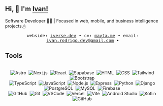 ## Hi, 👋 I'm [Ivan!](https://iverse.dev)

<p>Software Developer 👨‍💻 | Focused in web, mobile, and business intelligence projects.🖱</p>

<div align="center">
    <samp>
    webside: <a href="https://iverse.dev" target="_blank">iverse.dev</a> •
    cv: <a href="https://mayta.me" target="_blank">mayta.me</a> •
    email: <a href="mailto:ivan.rodrigo.dev@gmail.com">ivan.rodrigo.dev@gmail.com</a> •
    <samp/>
</div>

## Tools 
<br/>
<div align="center">
    <img src="https://img.shields.io/badge/-Astro-000?&logo=Astro" alt="Astro"/>&nbsp;
    <img src="https://img.shields.io/badge/-Next.js-000?&logo=next.js" alt="Next.js"/>&nbsp;
    <img src="https://img.shields.io/badge/-React-000?&logo=React" alt="React"/>&nbsp;
    <img src="https://img.shields.io/badge/-Supabase-000?&logo=Supabase" alt="Supabase"/>&nbsp;
    <img src="https://img.shields.io/badge/-HTML-000?&logo=html5" alt="HTML"/>&nbsp;
    <img src="https://img.shields.io/badge/-CSS-000?&logo=CSS3&logoColor=1572B6" alt="CSS"/>&nbsp;
    <img src="https://img.shields.io/badge/-Tailwind-000?&logo=TailwindCss" alt="Tailwind"/>&nbsp;
    <img src="https://img.shields.io/badge/-Bootstrap-000?&logo=Bootstrap" alt="Bootstrap"/>&nbsp;
</div>

<div align="center">
    <img src="https://img.shields.io/badge/-TypeScript-000?&logo=typescript" alt="TypeScript"/>&nbsp;
    <img src="https://img.shields.io/badge/-JavaScript-000?&logo=javascript" alt="JavaScript"/>&nbsp;
    <img src="https://img.shields.io/badge/-Node.js-000?&logo=node.js" alt="Node.js"/>&nbsp;
    <img src="https://img.shields.io/badge/-Express-000?&logo=express" alt="Express"/>&nbsp;
    <img src="https://img.shields.io/badge/-Python-000?&logo=python" alt="Python"/>&nbsp;
    <img src="https://img.shields.io/badge/-Django-000?&logo=django" alt="Django"/>&nbsp;
</div>

<div align="center">
    <img src="https://img.shields.io/badge/-PostgreSQL-000?&logo=postgresql&logoColor=white" alt="PostgreSQL"/>&nbsp;
    <img src="https://img.shields.io/badge/-MySQL-000?&logo=mysql&logoColor=white" alt="MySQL"/>&nbsp;
    <img src="https://img.shields.io/badge/-Firebase-000?&logo=firebase&logoColor=FFCA28" alt="Firebase"/>&nbsp;
</div>

<div align="center">
    <img src="https://img.shields.io/badge/-GitHub-000?&logo=github&logoColor=white" alt="GitHub"/>&nbsp;
    <img src="https://img.shields.io/badge/-Git-000?&logo=git&logoColor=F05032" alt="Git"/>&nbsp;
    <img src="https://img.shields.io/badge/-VSCode-000?&logo=visualstudiocode&logoColor=007ACC" alt="VSCode"/>&nbsp;
    <img src="https://img.shields.io/badge/-Vercel-000?&logo=vercel&logoColor=white" alt="Vercel"/>&nbsp;
    <img src="https://img.shields.io/badge/-Vite-000?&logo=vite&logoColor=646CFF" alt="Vite"/>&nbsp;
    <img src="https://img.shields.io/badge/-Android_Studio-000?&logo=androidstudio&logoColor=3DDC84" alt="Android Studio"/>&nbsp;
    <img src="https://img.shields.io/badge/-Kotlin-000?&logo=kotlin&logoColor=7F52FF" alt="Kotlin"/>&nbsp;
</div>
<div align="center">
 <img src="https://img.shields.io/badge/-Strapi-000?&logo=strapi&logoColor=white%22%20alt=%22Strapi" alt="GitHub"/>&nbsp;
</div>


<!-- 
<div>
    <img src="https://skillicons.dev/icons?i=react,bootstrap,html,css,tailwind,astro" /><br>
    <img src="https://skillicons.dev/icons?i=nodejs,python,javascript,typescript,express,firebase,mongodb,nextjs,mysql,django" /><br>
    <img src="https://skillicons.dev/icons?i=vscode,github,figma,git,vercel,vite" /><br>
    <img src="https://skillicons.dev/icons?i=androidstudio,kotlin" /><br>
</div>
-->
